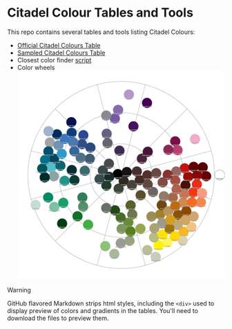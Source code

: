 # Citadel Colour Tables and Tools

This repo contains several tables and tools listing Citadel Colours:
- [Official Citadel Colours Table](tables/citadel_official_colors_table.md)
- [Sampled Citadel Colours Table](tables/citadel_colors_sampled.md)
- Closest color finder [script](scripts/finder.py)
- Color wheels
![image](images/wheel_gw.png)

> [!WARNING]
> GitHub flavored Markdown strips html styles, including the `<div>` used to display preview of colors and gradients in the tables. You'll need to download the files to preview them.